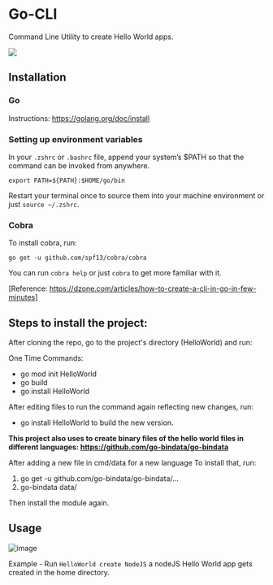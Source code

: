 # Go-CLI
Command Line Utility to create Hello World apps.


<img src="https://ordina-jworks.github.io/img/make-your-own-cli-with-golang-and-cobra/banner.jpg" />

## Installation

       
### Go 
Instructions: https://golang.org/doc/install

### Setting up environment variables

In your `.zshrc` or `.bashrc` file, append your system’s $PATH so that the command can be invoked from anywhere.

`export PATH=${PATH}:$HOME/go/bin`

Restart your terminal once to source them into your machine environment or just `source ~/.zshrc`.


### Cobra
To install cobra, run: 

`go get -u github.com/spf13/cobra/cobra`

You can run `cobra help` or just `cobra` to get more familiar with it.


[Reference: https://dzone.com/articles/how-to-create-a-cli-in-go-in-few-minutes]





## Steps to install the project:

After cloning the repo, go to the project's directory (HelloWorld) and run:

One Time Commands:

- go mod init HelloWorld
- go build
- go install HelloWorld

After editing files to run the command again reflecting new changes, run:
- go install HelloWorld to build the new version.


<b> This project also uses to create binary files of the hello world files in different languages: https://github.com/go-bindata/go-bindata </b>

After adding a new file in cmd/data for a new language
To install that, run:

1. go get -u github.com/go-bindata/go-bindata/...
2. go-bindata data/

Then install the module again.



## Usage

![image](https://user-images.githubusercontent.com/22127980/101438705-fc5f7c00-3938-11eb-9bb5-55b129316a05.png)

Example - 
Run `HelloWorld create NodeJS` a nodeJS Hello World app gets created in the home directory.

